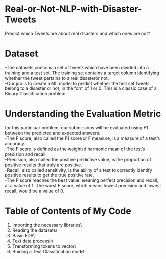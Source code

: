 # Real-or-Not-NLP-with-Disaster-Tweets
Predict which Tweets are about real disasters and which ones are not?
# Dataset
-The datasets contains a set of tweets which have been divided into a training and a test set. The training set contains a target column identifying whether the tweet pertains to a real disasteror not.\
-Our job is to create a ML model to predict whether the test set tweets belong to a disaster or not, in the form of 1 or 0. This is a     classic case of a Binary Classification problem.
# Understanding the Evaluation Metric
for this particluar problem, our submissions will be evaluated using F1 between the predicted and expected answers.\
-The F score, also called the F1 score or F measure, is a measure of a test’s accuracy.\
-The F score is defined as the weighted harmonic mean of the test’s precision and recall.\
-Precision, also called the positive predictive value, is the proportion of positive results that truly are positive.\
-Recall, also called sensitivity, is the ability of a test to correctly identify positive results to get the true positive rate.\
-The F score reaches the best value, meaning perfect precision and recall, at a value of 1. The worst F score, which means lowest precision and lowest recall, would be a value of 0.

# Table of Contents of My Code
1. Importing the necessary libraries\
2. Reading the datasets\
3. Basic EDA\
4. Text data processin
5. Transforming tokens to vector\
6. Buiding a Text Classification model.

